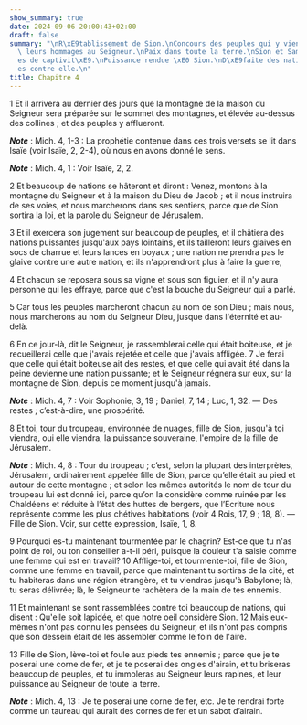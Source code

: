 ```yaml
---
show_summary: true
date: 2024-09-06 20:00:43+02:00
draft: false
summary: "\nR\xE9tablissement de Sion.\nConcours des peuples qui y viennent rendre\
  \ leurs hommages au Seigneur.\nPaix dans toute la terre.\nSion et Samarie ramen\xE9\
  es de captivit\xE9.\nPuissance rendue \xE0 Sion.\nD\xE9faite des nations soulev\xE9\
  es contre elle.\n"
title: Chapitre 4
---
```





1 Et il arrivera au dernier des jours que la montagne de la maison du Seigneur sera préparée sur le sommet des montagnes, et élevée au-dessus des collines ; et des peuples y afflueront.

***Note*** :  Mich. 4, 1-3 : La prophétie contenue dans ces trois versets se lit dans Isaïe (voir Isaïe, 2, 2-4), où nous en avons donné le sens.

***Note*** :  Mich. 4, 1 : Voir Isaïe, 2, 2.


2 Et beaucoup de nations se hâteront et diront : Venez, montons à la montagne du Seigneur et à la maison du Dieu de Jacob ; et il nous instruira de ses voies, et nous marcherons dans ses sentiers, parce que de Sion sortira la loi, et la parole du Seigneur de Jérusalem.


3 Et il exercera son jugement sur beaucoup de peuples, et il châtiera des nations puissantes jusqu'aux pays lointains, et ils tailleront leurs glaives en socs de charrue et leurs lances en boyaux ; une nation ne prendra pas le glaive contre une autre nation, et ils n'apprendront plus à faire la guerre,


4 Et chacun se reposera sous sa vigne et sous son figuier, et il n'y aura personne qui les effraye, parce que c'est la bouche du Seigneur qui a parlé.


5 Car tous les peuples marcheront chacun au nom de son Dieu ; mais nous, nous marcherons au nom du Seigneur Dieu, jusque dans l'éternité et au-delà.


6 En ce jour-là, dit le Seigneur, je rassemblerai celle qui était boiteuse, et je recueillerai celle que j'avais rejetée et celle que j'avais affligée. 7 Je ferai que celle qui était boiteuse ait des restes, et que celle qui avait été dans la peine devienne une nation puissante; et le Seigneur régnera sur eux, sur la montagne de Sion, depuis ce moment jusqu'à jamais.

***Note*** :  Mich. 4, 7 : Voir Sophonie, 3, 19 ; Daniel, 7, 14 ; Luc, 1, 32. ― Des restes ; c’est-à-dire, une prospérité.


8 Et toi, tour du troupeau, environnée de nuages, fille de Sion, jusqu'à toi viendra, oui elle viendra, la puissance souveraine, l'empire de la fille de Jérusalem.

***Note*** :  Mich. 4, 8 : Tour du troupeau ; c’est, selon la plupart des interprètes, Jérusalem, ordinairement appelée fille de Sion, parce qu’elle était au pied et autour de cette montagne ; et selon les mêmes autorités le nom de tour du troupeau lui est donné ici, parce qu’on la considère comme ruinée par les Chaldéens et réduite à l’état des huttes de bergers, que l’Ecriture nous représente comme les plus chétives habitations (voir 4 Rois, 17, 9 ; 18, 8). ― Fille de Sion. Voir, sur cette expression, Isaïe, 1, 8.


9 Pourquoi es-tu maintenant tourmentée par le chagrin? Est-ce que tu n'as point de roi, ou ton conseiller a-t-il péri, puisque la douleur t'a saisie comme une femme qui est en travail? 10 Afflige-toi, et tourmente-toi, fille de Sion, comme une femme en travail, parce que maintenant tu sortiras de la cité, et tu habiteras dans une région étrangère, et tu viendras jusqu'à Babylone; là, tu seras délivrée; là, le Seigneur te rachètera de la main de tes ennemis.


11 Et maintenant se sont rassemblées contre toi beaucoup de nations, qui disent : Qu'elle soit lapidée, et que notre oeil considère Sion. 12 Mais eux-mêmes n'ont pas connu les pensées du Seigneur, et ils n'ont pas compris que son dessein était de les assembler comme le foin de l'aire.


13 Fille de Sion, lève-toi et foule aux pieds tes ennemis ; parce que je te poserai une corne de fer, et je te poserai des ongles d'airain, et tu briseras beaucoup de peuples, et tu immoleras au Seigneur leurs rapines, et leur puissance au Seigneur de toute la terre.

***Note*** :  Mich. 4, 13 : Je te poserai une corne de fer, etc. Je te rendrai forte comme un taureau qui aurait des cornes de fer et un sabot d’airain.


